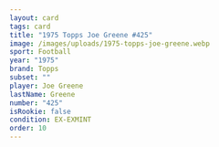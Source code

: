 ```yaml
---
layout: card
tags: card
title: "1975 Topps Joe Greene #425"
image: /images/uploads/1975-topps-joe-greene.webp
sport: Football
year: "1975"
brand: Topps
subset: ""
player: Joe Greene
lastName: Greene
number: "425"
isRookie: false
condition: EX-EXMINT
order: 10
---
```

